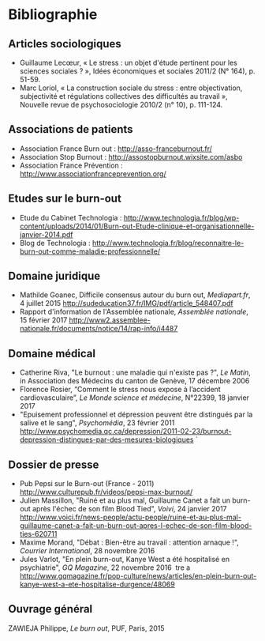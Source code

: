 # Bibliographie 

## Articles sociologiques 
- Guillaume Lecœur, « Le stress : un objet d'étude pertinent pour les sciences sociales ? », Idées économiques et sociales 2011/2 (N° 164), p. 51-59. 
- Marc Loriol, « La construction sociale du stress : entre objectivation, subjectivité et régulations collectives des difficultés au travail », Nouvelle revue de psychosociologie 2010/2 (n° 10), p. 111-124.

## Associations de patients  
- Association France Burn out : http://asso-franceburnout.fr/ 
- Association Stop Burnout : http://assostopburnout.wixsite.com/asbo
- Association France Prévention : http://www.associationfranceprevention.org/ 

## Etudes sur le burn-out 
- Etude du Cabinet Technologia : http://www.technologia.fr/blog/wp-content/uploads/2014/01/Burn-out-Etude-clinique-et-organisationnelle-janvier-2014.pdf 	
- Blog de Technologia : http://www.technologia.fr/blog/reconnaitre-le-burn-out-comme-maladie-professionnelle/

## Domaine juridique 
- Mathilde Goanec, Difficile consensus autour du burn out, _Mediapart.fr_, 4 juillet 2015
http://sudeducation37.fr/IMG/pdf/article_548407.pdf 
- Rapport d'information de l'Assemblée nationale, _Assemblée nationale_, 15 février 2017 
http://www2.assemblee-nationale.fr/documents/notice/14/rap-info/i4487 

## Domaine médical
- Catherine Riva, "Le burnout : une maladie qui n'existe pas ?", _Le Matin_, in Association des Médecins du canton de Genève, 17 décembre 2006
- Florence Rosier, “Comment le stress nous expose à l’accident cardiovasculaire”, _Le Monde science et médecine_, N°22399, 18 janvier 2017 
- "Epuisement professionnel et dépression peuvent être distingués par la salive et le sang", _Psychomédia_, 23 février 2011
http://www.psychomedia.qc.ca/depression/2011-02-23/burnout-depression-distingues-par-des-mesures-biologiques 
`

## Dossier de presse 
- Pub Pepsi sur le Burn-out (France - 2011)
http://www.culturepub.fr/videos/pepsi-max-burnout/
- Julien Massillon, "Ruiné et au plus mal, Guillaume Canet a fait un burn-out après l'échec de son film Blood Tied", _Voivi_, 24 janvier 2017 
http://www.voici.fr/news-people/actu-people/ruine-et-au-plus-mal-guillaume-canet-a-fait-un-burn-out-apres-l-echec-de-son-film-blood-ties-620711
- Maxime Morand, "Débat : Bien-être au travail : attention arnaque !", _Courrier International_, 28 novembre 2016 
- Jules Varlot, "En plein burn-out, Kanye West a été hospitalisé en psychiatrie", _GQ Magazine_, 22 novembre 2016  tre a
http://www.gqmagazine.fr/pop-culture/news/articles/en-plein-burn-out-kanye-west-a-ete-hospitalise-durgence/48069 

## Ouvrage général 
ZAWIEJA Philippe, _Le burn out_, PUF, Paris, 2015 

